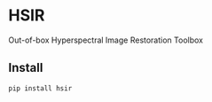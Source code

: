 # HSIR

Out-of-box Hyperspectral Image Restoration Toolbox

## Install

```shell
pip install hsir
```
